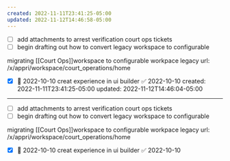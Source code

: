 ```yaml
---
created: 2022-11-11T23:41:25-05:00
updated: 2022-11-12T14:46:58-05:00
---
```

- [ ] add attachments to arrest verification court ops tickets 
- [ ] begin drafting out how to convert legacy workspace to configurable 

migrating [[Court Ops]]workspace to configurable workpace 
	legacy url: /x/appri/workspace/court_operations/home
- [x] 📅 2022-10-10  creat experience in ui builder ✅ 2022-10-10
	created: 2022-11-11T23:41:25-05:00
updated: 2022-11-12T14:46:04-05:00
---
- [ ] add attachments to arrest verification court ops tickets 
- [ ] begin drafting out how to convert legacy workspace to configurable 

migrating [[Court Ops]]workspace to configurable workpace 
	legacy url: /x/appri/workspace/court_operations/home
- [x] 📅 2022-10-10  creat experience in ui builder ✅ 2022-10-10
	